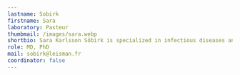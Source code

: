 ```yaml
---
lastname: Sobirk
firstname: Sara
laboratory: Pasteur
thumbmail: /images/sara.webp
shortbio: Sara Karlsson Söbirk is specialized in infectious diseases and clinical microbiology, currently head of the medical unit at Clinical microbiology and Infection Control, Region Skåne, Sweden. Since a PhD on Leishmaniasis in Sweden, her postdoctoral research at the Department of Infection Medicine at Lund University focuses on diagnostic and clinical parasitology, gastrointestinal infections, host response to parasitic infection and epidemiology. She is co-managing and teaches parasitology and microbiology in the curriculum for medical students at Lund University, and parasitology for postgraduate physicians under specialization.
role: MD, PhD
mail: sobirk@leisman.fr
coordinator: false
---
```


